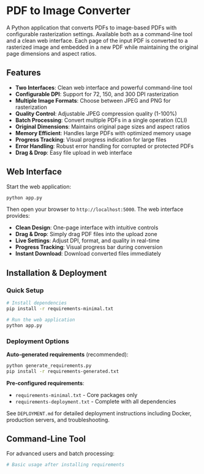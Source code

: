 # PDF to Image Converter

A Python application that converts PDFs to image-based PDFs with configurable rasterization settings. Available both as a command-line tool and a clean web interface. Each page of the input PDF is converted to a rasterized image and embedded in a new PDF while maintaining the original page dimensions and aspect ratios.

## Features

- **Two Interfaces**: Clean web interface and powerful command-line tool
- **Configurable DPI**: Support for 72, 150, and 300 DPI rasterization
- **Multiple Image Formats**: Choose between JPEG and PNG for rasterization
- **Quality Control**: Adjustable JPEG compression quality (1-100%)
- **Batch Processing**: Convert multiple PDFs in a single operation (CLI)
- **Original Dimensions**: Maintains original page sizes and aspect ratios
- **Memory Efficient**: Handles large PDFs with optimized memory usage
- **Progress Tracking**: Visual progress indication for large files
- **Error Handling**: Robust error handling for corrupted or protected PDFs
- **Drag & Drop**: Easy file upload in web interface

## Web Interface

Start the web application:

```bash
python app.py
```

Then open your browser to `http://localhost:5000`. The web interface provides:

- **Clean Design**: One-page interface with intuitive controls
- **Drag & Drop**: Simply drag PDF files into the upload zone
- **Live Settings**: Adjust DPI, format, and quality in real-time
- **Progress Tracking**: Visual progress bar during conversion
- **Instant Download**: Download converted files immediately

## Installation & Deployment

### Quick Setup
```bash
# Install dependencies
pip install -r requirements-minimal.txt

# Run the web application
python app.py
```

### Deployment Options

**Auto-generated requirements** (recommended):
```bash
python generate_requirements.py
pip install -r requirements-generated.txt
```

**Pre-configured requirements**:
- `requirements-minimal.txt` - Core packages only
- `requirements-deployment.txt` - Complete with all dependencies

See `DEPLOYMENT.md` for detailed deployment instructions including Docker, production servers, and troubleshooting.

## Command-Line Tool

For advanced users and batch processing:

```bash
# Basic usage after installing requirements

